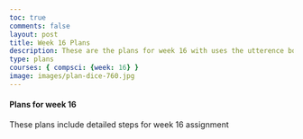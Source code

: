 ```yaml
---
toc: true
comments: false
layout: post
title: Week 16 Plans
description: These are the plans for week 16 with uses the utterence bot
type: plans
courses: { compsci: {week: 16} }
image: images/plan-dice-760.jpg
---
```



#### Plans for week 16
These plans include detailed steps for week 16 assignment

